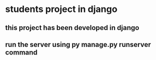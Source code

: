 # students project in django
## this project has been developed in django
## run the server using py manage.py runserver command
